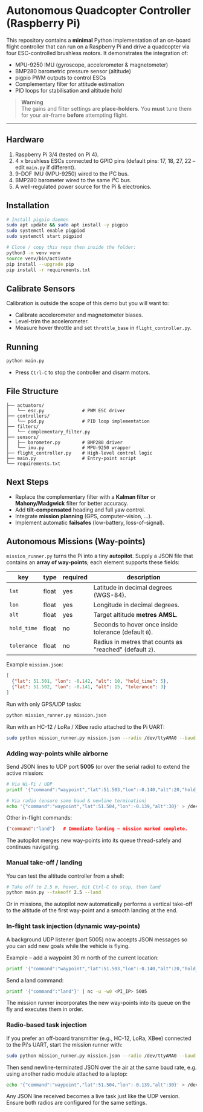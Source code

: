 # Autonomous Quadcopter Controller (Raspberry Pi)

This repository contains a **minimal** Python implementation of an on-board flight controller that can run on a Raspberry Pi and drive a quadcopter via four ESC-controlled brushless motors.  It demonstrates the integration of:

* MPU-9250 IMU (gyroscope, accelerometer & magnetometer)
* BMP280 barometric pressure sensor (altitude)
* pigpio PWM outputs to control ESCs
* Complementary filter for attitude estimation
* PID loops for stabilisation and altitude hold

> **Warning**  
> The gains and filter settings are **place-holders**.  You **must** tune them for your air-frame **before** attempting flight.

---

## Hardware

1. Raspberry Pi 3/4 (tested on Pi 4).  
2. 4 × brushless ESCs connected to GPIO pins (default pins: 17, 18, 27, 22 – edit `main.py` if different).  
3. 9-DOF IMU (MPU-9250) wired to the I²C bus.  
4. BMP280 barometer wired to the same I²C bus.  
5. A well-regulated power source for the Pi & electronics.


## Installation

```bash
# Install pigpio daemon
sudo apt update && sudo apt install -y pigpio
sudo systemctl enable pigpiod
sudo systemctl start pigpiod

# Clone / copy this repo then inside the folder:
python3 -m venv venv
source venv/bin/activate
pip install --upgrade pip
pip install -r requirements.txt
```

## Calibrate Sensors

Calibration is outside the scope of this demo but you will want to:

* Calibrate accelerometer and magnetometer biases.
* Level-trim the accelerometer.
* Measure hover throttle and set `throttle_base` in `flight_controller.py`.

## Running

```bash
python main.py
```

* Press `Ctrl-C` to stop the controller and disarm motors.

## File Structure

```text
├── actuators/
│   └── esc.py              # PWM ESC driver
├── controllers/
│   └── pid.py              # PID loop implementation
├── filters/
│   └── complementary_filter.py
├── sensors/
│   ├── barometer.py        # BMP280 driver
│   └── imu.py              # MPU-9250 wrapper
├── flight_controller.py    # High-level control logic
├── main.py                 # Entry-point script
└── requirements.txt
```

## Next Steps

* Replace the complementary filter with a **Kalman filter** or **Mahony/Madgwick** filter for better accuracy.
* Add **tilt-compensated** heading and full yaw control.
* Integrate **mission planning** (GPS, computer-vision, …).
* Implement automatic **failsafes** (low-battery, loss-of-signal).

## Autonomous Missions (Way-points)

`mission_runner.py` turns the Pi into a tiny **autopilot**. Supply a JSON file that contains an **array of way-points**; each element supports these fields:

| key        | type   | required | description                                              |
|------------|--------|----------|----------------------------------------------------------|
| `lat`      | float  | yes      | Latitude in decimal degrees (WGS-84).                   |
| `lon`      | float  | yes      | Longitude in decimal degrees.                           |
| `alt`      | float  | yes      | Target altitude **metres AMSL**.                        |
| `hold_time`| float  | no       | Seconds to hover once inside tolerance (default `0`).   |
| `tolerance`| float  | no       | Radius in metres that counts as "reached" (default `2`).|

Example `mission.json`:
```json
[
  {"lat": 51.501, "lon": -0.142, "alt": 10, "hold_time": 5},
  {"lat": 51.502, "lon": -0.141, "alt": 15, "tolerance": 3}
]
```

Run with only GPS/UDP tasks:
```bash
python mission_runner.py mission.json
```

Run with an HC-12 / LoRa / XBee radio attached to the Pi UART:
```bash
sudo python mission_runner.py mission.json --radio /dev/ttyAMA0 --baud 57600
```

### Adding way-points while airborne

Send JSON lines to UDP port **5005** (or over the serial radio) to extend the active mission:
```bash
# Via Wi-Fi / UDP
printf '{"command":"waypoint","lat":51.503,"lon":-0.140,"alt":20,"hold_time":3}\n' | nc -u -w0 <PI_IP> 5005

# Via radio (ensure same baud & newline termination)
echo '{"command":"waypoint","lat":51.504,"lon":-0.139,"alt":30}' > /dev/ttyUSB0
```

Other in-flight commands:
```json
{"command":"land"}   # Immediate landing – mission marked complete.
```

The autopilot merges new way-points into its queue thread-safely and continues navigating.

### Manual take-off / landing

You can test the altitude controller from a shell:

```bash
# Take off to 2.5 m, hover, hit Ctrl-C to stop, then land
python main.py --takeoff 2.5 --land
```

Or in missions, the autopilot now automatically performs a vertical take-off to the altitude of the first way-point and a smooth landing at the end. 

### In-flight task injection (dynamic way-points)

A background UDP listener (port 5005) now accepts JSON messages so you can add new goals while the vehicle is flying.

Example – add a waypoint 30 m north of the current location:

```bash
printf '{"command":"waypoint","lat":51.503,"lon":-0.140,"alt":20,"hold_time":3}' | nc -u -w0 <PI_IP> 5005
```

Send a land command:

```bash
printf '{"command":"land"}' | nc -u -w0 <PI_IP> 5005
```

The mission runner incorporates the new way-points into its queue on the fly and executes them in order. 

### Radio-based task injection

If you prefer an off-board transmitter (e.g., HC-12, LoRa, XBee) connected to the Pi's UART, start the mission runner with:

```bash
sudo python mission_runner.py mission.json --radio /dev/ttyAMA0 --baud 57600
```

Then send newline-terminated JSON over the air at the same baud rate, e.g. using another radio module attached to a laptop:

```bash
echo '{"command":"waypoint","lat":51.504,"lon":-0.139,"alt":30}' > /dev/ttyUSB0
```

Any JSON line received becomes a live task just like the UDP version. Ensure both radios are configured for the same settings. 